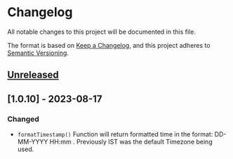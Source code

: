 # Changelog
All notable changes to this project will be documented in this file.

The format is based on [Keep a Changelog](https://keepachangelog.com/en/1.0.0/),
and this project adheres to [Semantic Versioning](https://semver.org/spec/v2.0.0.html).

## [Unreleased]

## [1.0.10] - 2023-08-17

### Changed

- `formatTimestamp()` Function will return formatted time in the format: DD-MM-YYYY HH:mm . Previously IST was the default Timezone being used.

[Unreleased]: https://github.com/Edugem-Technologies/bombaysoftwares-tskit/compare/v1.0.10...HEAD